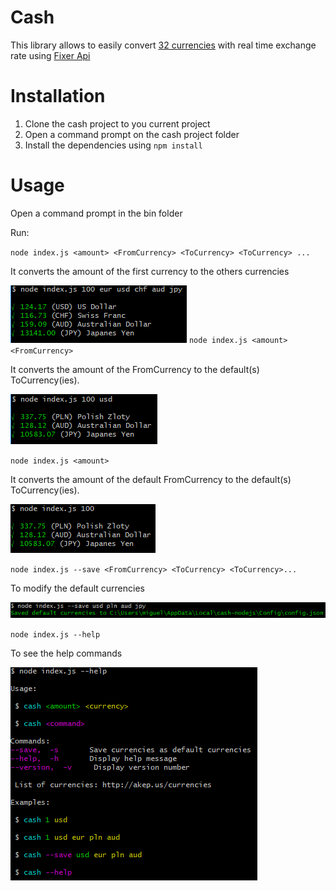 # Cash

This library allows to easily convert [32 currencies](./lib/currencies.json) with real time exchange rate using [Fixer Api](./https://api.fixer.io/latest)


# Installation

1. Clone the cash project to you current project
2. Open a command prompt on the cash project folder
3. Install the dependencies using `npm install`

# Usage

Open a command prompt in the bin folder

Run:

`node index.js <amount> <FromCurrency> <ToCurrency> <ToCurrency> ...`

It converts the amount of the first currency to the others currencies

![capture](https://github.com/MiguelRamosF/3-musketeers/blob/master/cash/img/Capture1.PNG)
`node index.js <amount> <FromCurrency>`

It converts the amount of the FromCurrency to the default(s) ToCurrency(ies).

![capture](https://github.com/MiguelRamosF/3-musketeers/blob/master/cash/img/Capture2.PNG)

`node index.js <amount>`

It converts the amount of the default FromCurrency to the default(s) ToCurrency(ies).

![capture](https://github.com/MiguelRamosF/3-musketeers/blob/master/cash/img/Capture3.PNG)

`node index.js --save <FromCurrency> <ToCurrency> <ToCurrency>...`

To modify the default currencies 

![capture](https://github.com/MiguelRamosF/3-musketeers/blob/master/cash/img/Capture4.PNG)

`node index.js --help`

To see the help commands

![capture](https://github.com/MiguelRamosF/3-musketeers/blob/master/cash/img/Capture5.PNG)

